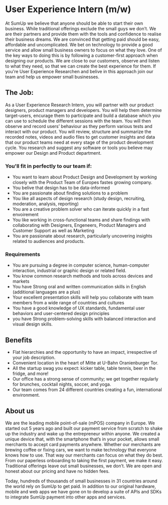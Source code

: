 # User Experience Intern (m/w)

At SumUp we believe that anyone should be able to start their own business. While traditional offerings exclude the small guys we don’t. We are their partners and provide them with the tools and confidence to realise their business dreams. We are convinced that getting paid should be easy, affordable and uncomplicated. We bet on technology to provide a good service and allow small business owners to focus on what they love. One of the key ways to doing this is by following a customer-first approach when designing our products. We are close to our customers, observe and listen to what they need, so that we can create the best experience for them. 
If you're User Experience Researchen and belive in this approach join our team and help us empower small businesses.

## The Job:

As a User Experience Research Intern, you will partner with our product designers, product managers and developers. You will help them determine target-users, encurage them to participate and build a database which you can use to schedule the different sessions with the team. You will then observe and record users’ behaviour as they perform various tests and interact with our product. You will review, structure and summarize the recorded notes, videos and audio files to get customer insights and data that our product teams need at every stage of the product development cycle. You research and suggest any software or tools you believe may empower our Design and Product department.

### You'll fit in perfectly to our team if:

* You want to learn about Product Design and Development by working closely with the Product Team of Europes fastes growing company.
* You belive that design has to be data-informed
* You are passionate about finding solutions to a problem
* You like all aspects of design research (study design, recruiting, moderation, analysis, reporting)
* You are a creative problem solver who can iterate quickly in a fast envoirement
* You like working in cross-functional teams and share findings with collaborating with Designers, Engeneers, Product Managers and Customer Support as well as Marketing
* You are passionate about research, particularly uncovering insights related to audiences and products.

### Requirements
* You are pursuing a degree in computer science, human-computer interaction, industrial or graphic design or related field.
* You know common research methods and tools across devices and markets
* You have Strong oral and written communication skills in English (additional languages are a plus)
* Your excellent presentation skills will help you collaborate with team members from a wide range of countries and cultures
* You have a good knowledge of UX standards, fundamental user behaviors and user-centered design principles
* you have Strong problem-solving skills with balanced interaction and visual design skills.


## Benefits
* Flat hierarchies and the opportunity to have an impact, irrespective of your job description.
* Convenient location in the heart of Mitte at U-Bahn Oranienburger Tor.
* All the startup swag you expect: kicker table, table tennis, beer in the fridge, and more!
* Our office has a strong sense of community; we get together regularly for brunches, cocktail nights, soccer, and yoga.
* Our team comes from 24 different countries creating a fun, international environment.

## About us
We are the leading mobile point-of-sale (mPOS) company in Europe. We started out 5 years ago and built our payment service from scratch to shake up the industry and wake up the entrepreneur within anyone. We created a unique device that, with the smartphone that’s in your pocket, allows small merchants to accept card payments anywhere. Whether our merchants are brewing coffee or fixing cars, we want to make technology that everyone knows how to use. That way our merchants can focus on what they do best. From our paperless onboarding to taking the first payment, we make it easy. Traditional offerings leave out small businesses, we don’t. We are open and honest about our pricing and have no hidden fees.

Today, hundreds of thousands of small businesses in 31 countries around the world rely on SumUp to get paid. In addition to our original hardware, mobile and web apps we have gone on to develop a suite of APIs and SDKs to integrate SumUp payment into other apps and services.
